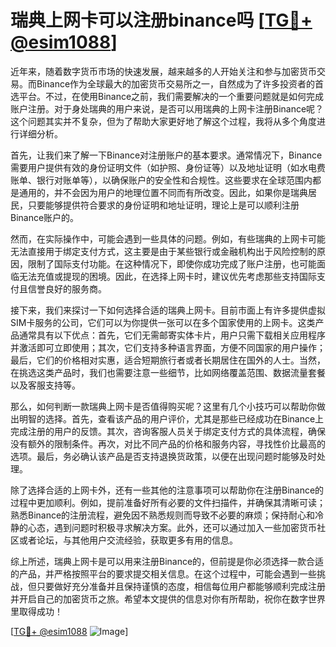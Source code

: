 # 瑞典上网卡可以注册binance吗 [[TG💪+ @esim1088](https://t.me/s/esim1088)]

近年来，随着数字货币市场的快速发展，越来越多的人开始关注和参与加密货币交易。而Binance作为全球最大的加密货币交易所之一，自然成为了许多投资者的首选平台。不过，在使用Binance之前，我们需要解决的一个重要问题就是如何完成账户注册。对于身处瑞典的用户来说，是否可以用瑞典的上网卡注册Binance呢？这个问题其实并不复杂，但为了帮助大家更好地了解这个过程，我将从多个角度进行详细分析。

首先，让我们来了解一下Binance对注册账户的基本要求。通常情况下，Binance需要用户提供有效的身份证明文件（如护照、身份证等）以及地址证明（如水电费账单、银行对账单等），以确保账户的安全性和合规性。这些要求在全球范围内都是通用的，并不会因为用户的地理位置不同而有所改变。因此，如果你是瑞典居民，只要能够提供符合要求的身份证明和地址证明，理论上是可以顺利注册Binance账户的。

然而，在实际操作中，可能会遇到一些具体的问题。例如，有些瑞典的上网卡可能无法直接用于绑定支付方式，这主要是由于某些银行或金融机构出于风险控制的原因，限制了国际支付功能。在这种情况下，即使你成功完成了账户注册，也可能面临无法充值或提现的困境。因此，在选择上网卡时，建议优先考虑那些支持国际支付且信誉良好的服务商。

接下来，我们来探讨一下如何选择合适的瑞典上网卡。目前市面上有许多提供虚拟SIM卡服务的公司，它们可以为你提供一张可以在多个国家使用的上网卡。这类产品通常具有以下优点：首先，它们无需邮寄实体卡片，用户只需下载相关应用程序并激活即可立即使用；其次，它们支持多种语言界面，方便不同国家的用户操作；最后，它们的价格相对实惠，适合短期旅行者或者长期居住在国外的人士。当然，在挑选这类产品时，我们也需要注意一些细节，比如网络覆盖范围、数据流量套餐以及客服支持等。

那么，如何判断一款瑞典上网卡是否值得购买呢？这里有几个小技巧可以帮助你做出明智的选择。首先，查看该产品的用户评价，尤其是那些已经成功在Binance上完成注册的用户的反馈。其次，咨询客服人员关于绑定支付方式的具体流程，确保没有额外的限制条件。再次，对比不同产品的价格和服务内容，寻找性价比最高的选项。最后，务必确认该产品是否支持退换货政策，以便在出现问题时能够及时处理。

除了选择合适的上网卡外，还有一些其他的注意事项可以帮助你在注册Binance的过程中更加顺利。例如，提前准备好所有必要的文件扫描件，并确保其清晰可读；熟悉Binance的注册流程，避免因不熟悉规则而导致不必要的麻烦；保持耐心和冷静的心态，遇到问题时积极寻求解决方案。此外，还可以通过加入一些加密货币社区或者论坛，与其他用户交流经验，获取更多有用的信息。

综上所述，瑞典上网卡是可以用来注册Binance的，但前提是你必须选择一款合适的产品，并严格按照平台的要求提交相关信息。在这个过程中，可能会遇到一些挑战，但只要做好充分准备并且保持谨慎的态度，相信每位用户都能够顺利完成注册并开启自己的加密货币之旅。希望本文提供的信息对你有所帮助，祝你在数字世界里取得成功！

[[TG💪+ @esim1088](https://t.me/s/esim1088) ![Image](https://i.postimg.cc/4NQfJmqS/Snipaste-2025-05-13-00-14-12.png)]